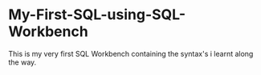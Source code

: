 # My-First-SQL-using-SQL-Workbench
This is my very first SQL Workbench containing the syntax's i learnt along the way.
